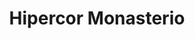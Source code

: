 ---
title: "Hipercor Monasterio"
url: /arroyo-de-la-encomienda/hipercor-monasterio/
shop: supermercado
---